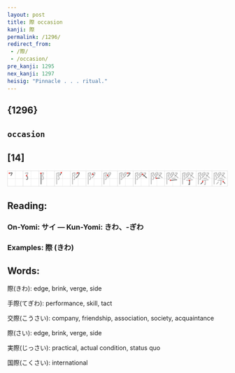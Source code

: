```yaml
---
layout: post
title: 際 occasion
kanji: 際
permalink: /1296/
redirect_from:
 - /際/
 - /occasion/
pre_kanji: 1295
nex_kanji: 1297
heisig: "Pinnacle . . . ritual."
---
```


## {1296}

## `occasion`

## [14]

<div class="stroke"><img src="../images/E99A9B.png" /></div>

## Reading:

### On-Yomi: サイ &mdash; Kun-Yomi: きわ、-ぎわ

### Examples: 際 (きわ)

## Words:

際(きわ): edge, brink, verge, side

手際(てぎわ): performance, skill, tact

交際(こうさい): company, friendship, association, society, acquaintance

際(さい): edge, brink, verge, side

実際(じっさい): practical, actual condition, status quo

国際(こくさい): international
